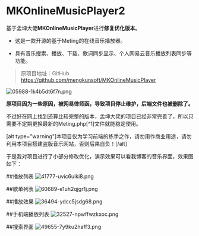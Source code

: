 # MKOnlineMusicPlayer2

基于孟坤大佬**MKOnlineMusicPlayer**进行**修复优化版本**。

- 这是一款开源的基于Meting的在线音乐播放器。

- 具有音乐搜索、播放、下载、歌词同步显示、个人网易云音乐播放列表同步等功能。

> 原项目地址：GitHub https://github.com/mengkunsoft/MKOnlineMusicPlayer

![05988-1k4b5dt6f7n.png](https://www.xggm.top/usr/uploads/2022/04/2765780884.png)

**原项目因为一些原因，被网易律师函，导致项目停止维护，后端文件也被删除了。**

不过好在网上找到还算比较完整的版本，孟坤大佬的项目已经非常完善了，所以只需要不定期更换最新的Meting.php[^1]文件就能稳定使用。

[alt type="warning"]本项目仅为学习前端的练手之作，请勿用作商业用途，请勿利用本项目搭建盗版音乐网站，否则后果自负！[/alt]

于是我对项目进行了小部分修改优化，演示效果可以看我博客的音乐界面，效果图如下：

##播放列表
![41777-uvic6uiki8.png](https://www.xggm.top/usr/uploads/2022/04/265084293.png)

##歌单列表
![60689-e1uh2qjgr1j.png](https://www.xggm.top/usr/uploads/2022/04/3316317218.png)

##播放效果
![36494-ydcc5jsdg68.png](https://www.xggm.top/usr/uploads/2022/04/2849229124.png)

##手机端播放列表
![32527-npwffwzkxoc.png](https://www.xggm.top/usr/uploads/2022/04/679544348.png)

##搜索界面
![49655-7y9ku2haff3.png](https://www.xggm.top/usr/uploads/2022/04/352921465.png)
